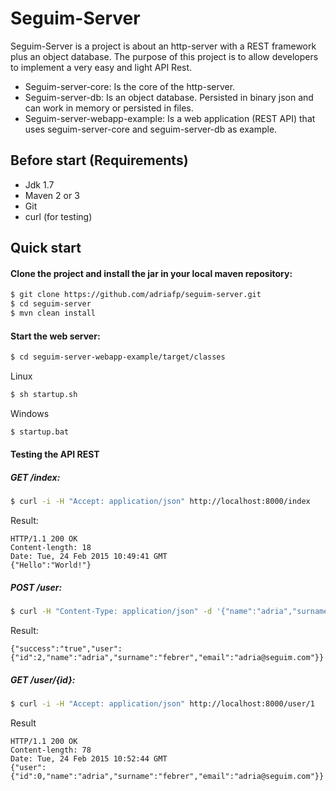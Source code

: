 # Seguim-Server

Seguim-Server is a project is about an http-server with a REST framework plus an object database. The purpose of this project is to allow developers to implement a very easy and light API Rest.

  - Seguim-server-core: Is the core of the http-server.
  - Seguim-server-db: Is an object database. Persisted in binary json and can work in memory or persisted in files.
  - Seguim-server-webapp-example: Is a web application (REST API) that uses seguim-server-core and seguim-server-db as example.

## Before start (Requirements)

* Jdk 1.7
* Maven 2 or 3
* Git
* curl (for testing)

## Quick start

#### Clone the project and install the jar in your local maven repository:

```sh
$ git clone https://github.com/adriafp/seguim-server.git
$ cd seguim-server
$ mvn clean install
```

#### Start the web server:

```sh
$ cd seguim-server-webapp-example/target/classes
```

Linux

```sh
$ sh startup.sh 
```

Windows

```sh
$ startup.bat 
```


#### Testing the API REST
##### GET /index:

```sh
$ curl -i -H "Accept: application/json" http://localhost:8000/index
```

Result:

```
HTTP/1.1 200 OK
Content-length: 18
Date: Tue, 24 Feb 2015 10:49:41 GMT
{"Hello":"World!"}
```

##### POST /user:

```sh
$ curl -H "Content-Type: application/json" -d '{"name":"adria","surname":"febrer","email":"adria@seguim.com"}' http://localhost:8000/user
```

Result:

```
{"success":"true","user":{"id":2,"name":"adria","surname":"febrer","email":"adria@seguim.com"}}
```

##### GET /user/{id}:

```sh
$ curl -i -H "Accept: application/json" http://localhost:8000/user/1
```

Result

```
HTTP/1.1 200 OK
Content-length: 78
Date: Tue, 24 Feb 2015 10:52:44 GMT
{"user":{"id":0,"name":"adria","surname":"febrer","email":"adria@seguim.com"}}
```